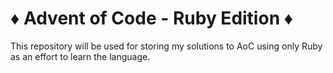 # ♦️ Advent of Code - Ruby Edition ♦️

This repository will be used for storing my solutions to AoC using only Ruby as an effort to learn the language. 
